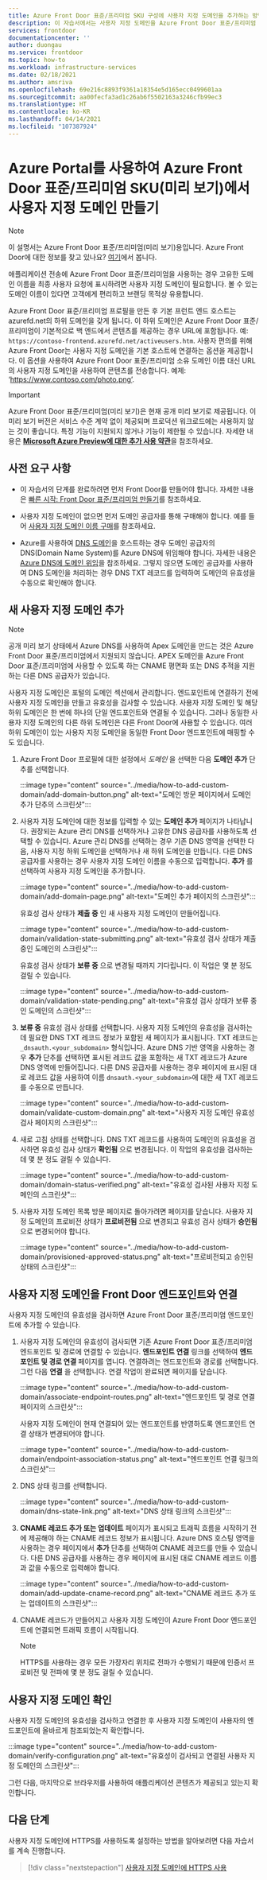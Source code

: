 ```yaml
---
title: Azure Front Door 표준/프리미엄 SKU 구성에 사용자 지정 도메인을 추가하는 방법
description: 이 자습서에서는 사용자 지정 도메인을 Azure Front Door 표준/프리미엄 SKU에 등록하는 방법을 알아봅니다.
services: frontdoor
documentationcenter: ''
author: duongau
ms.service: frontdoor
ms.topic: how-to
ms.workload: infrastructure-services
ms.date: 02/18/2021
ms.author: amsriva
ms.openlocfilehash: 69e216c8893f9361a18354e5d165ecc0499601aa
ms.sourcegitcommit: aa00fecfa3ad1c26ab6f5502163a3246cfb99ec3
ms.translationtype: HT
ms.contentlocale: ko-KR
ms.lasthandoff: 04/14/2021
ms.locfileid: "107387924"
---
```

# <a name="create-a-custom-domain-on-azure-front-door-standardpremium-sku-preview-using-the-azure-portal"></a>Azure Portal를 사용하여 Azure Front Door 표준/프리미엄 SKU(미리 보기)에서 사용자 지정 도메인 만들기

> [!Note]
> 이 설명서는 Azure Front Door 표준/프리미엄(미리 보기)용입니다. Azure Front Door에 대한 정보를 찾고 있나요? [여기](../front-door-overview.md)에서 봅니다.

애플리케이션 전송에 Azure Front Door 표준/프리미엄을 사용하는 경우 고유한 도메인 이름을 최종 사용자 요청에 표시하려면 사용자 지정 도메인이 필요합니다. 볼 수 있는 도메인 이름이 있다면 고객에게 편리하고 브랜딩 목적상 유용합니다.

Azure Front Door 표준/프리미엄 프로필을 만든 후 기본 프런트 엔드 호스트는 azurefd.net의 하위 도메인을 갖게 됩니다. 이 하위 도메인은 Azure Front Door 표준/프리미엄이 기본적으로 백 엔드에서 콘텐츠를 제공하는 경우 URL에 포함됩니다. 예: `https://contoso-frontend.azurefd.net/activeusers.htm`. 사용자 편의를 위해 Azure Front Door는 사용자 지정 도메인을 기본 호스트에 연결하는 옵션을 제공합니다. 이 옵션을 사용하여 Azure Front Door 표준/프리미엄 소유 도메인 이름 대신 URL의 사용자 지정 도메인을 사용하여 콘텐츠를 전송합니다. 예제: ‘https://www.contoso.com/photo.png’.

> [!IMPORTANT]
> Azure Front Door 표준/프리미엄(미리 보기)은 현재 공개 미리 보기로 제공됩니다.
> 이 미리 보기 버전은 서비스 수준 계약 없이 제공되며 프로덕션 워크로드에는 사용하지 않는 것이 좋습니다. 특정 기능이 지원되지 않거나 기능이 제한될 수 있습니다.
> 자세한 내용은 [**Microsoft Azure Preview에 대한 추가 사용 약관**](https://azure.microsoft.com/support/legal/preview-supplemental-terms/)을 참조하세요.

## <a name="prerequisites"></a>사전 요구 사항
* 이 자습서의 단계를 완료하려면 먼저 Front Door를 만들어야 합니다. 자세한 내용은 [빠른 시작: Front Door 표준/프리미엄 만들기](create-front-door-portal.md)를 참조하세요.

* 사용자 지정 도메인이 없으면 먼저 도메인 공급자를 통해 구매해야 합니다. 예를 들어 [사용자 지정 도메인 이름 구매](../../app-service/manage-custom-dns-buy-domain.md)를 참조하세요.

* Azure를 사용하여 [DNS 도메인](../../dns/dns-overview.md)을 호스트하는 경우 도메인 공급자의 DNS(Domain Name System)를 Azure DNS에 위임해야 합니다. 자세한 내용은 [Azure DNS에 도메인 위임](../../dns/dns-delegate-domain-azure-dns.md)을 참조하세요. 그렇지 않으면 도메인 공급자를 사용하여 DNS 도메인을 처리하는 경우 DNS TXT 레코드를 입력하여 도메인의 유효성을 수동으로 확인해야 합니다.

## <a name="add-a-new-custom-domain"></a>새 사용자 지정 도메인 추가

> [!NOTE]
> 공개 미리 보기 상태에서 Azure DNS를 사용하여 Apex 도메인을 만드는 것은 Azure Front Door 표준/프리미엄에서 지원되지 않습니다. APEX 도메인을 Azure Front Door 표준/프리미엄에 사용할 수 있도록 하는 CNAME 평면화 또는 DNS 추적을 지원하는 다른 DNS 공급자가 있습니다.

사용자 지정 도메인은 포털의 도메인 섹션에서 관리합니다. 엔드포인트에 연결하기 전에 사용자 지정 도메인을 만들고 유효성을 검사할 수 있습니다. 사용자 지정 도메인 및 해당 하위 도메인은 한 번에 하나의 단일 엔드포인트와 연결될 수 있습니다. 그러나 동일한 사용자 지정 도메인의 다른 하위 도메인은 다른 Front Door에 사용할 수 있습니다. 여러 하위 도메인이 있는 사용자 지정 도메인을 동일한 Front Door 엔드포인트에 매핑할 수도 있습니다.

1. Azure Front Door 프로필에 대한 설정에서 *도메인* 을 선택한 다음 **도메인 추가** 단추를 선택합니다.

    :::image type="content" source="../media/how-to-add-custom-domain/add-domain-button.png" alt-text="도메인 방문 페이지에서 도메인 추가 단추의 스크린샷":::

1. 사용자 지정 도메인에 대한 정보를 입력할 수 있는 **도메인 추가** 페이지가 나타납니다. 권장되는 Azure 관리 DNS를 선택하거나 고유한 DNS 공급자를 사용하도록 선택할 수 있습니다. Azure 관리 DNS를 선택하는 경우 기존 DNS 영역을 선택한 다음, 사용자 지정 하위 도메인을 선택하거나 새 하위 도메인을 만듭니다. 다른 DNS 공급자를 사용하는 경우 사용자 지정 도메인 이름을 수동으로 입력합니다. **추가** 를 선택하여 사용자 지정 도메인을 추가합니다.

    :::image type="content" source="../media/how-to-add-custom-domain/add-domain-page.png" alt-text="도메인 추가 페이지의 스크린샷":::

    유효성 검사 상태가 **제출 중** 인 새 사용자 지정 도메인이 만들어집니다.

    :::image type="content" source="../media/how-to-add-custom-domain/validation-state-submitting.png" alt-text="유효성 검사 상태가 제출 중인 도메인의 스크린샷":::

    유효성 검사 상태가 **보류 중** 으로 변경될 때까지 기다립니다. 이 작업은 몇 분 정도 걸릴 수 있습니다.

    :::image type="content" source="../media/how-to-add-custom-domain/validation-state-pending.png" alt-text="유효성 검사 상태가 보류 중인 도메인의 스크린샷":::

1. **보류 중** 유효성 검사 상태를 선택합니다. 사용자 지정 도메인의 유효성을 검사하는 데 필요한 DNS TXT 레코드 정보가 포함된 새 페이지가 표시됩니다. TXT 레코드는 `_dnsauth.<your_subdomain>` 형식입니다. Azure DNS 기반 영역을 사용하는 경우 **추가** 단추를 선택하면 표시된 레코드 값을 포함하는 새 TXT 레코드가 Azure DNS 영역에 만들어집니다. 다른 DNS 공급자를 사용하는 경우 페이지에 표시된 대로 레코드 값을 사용하여 이름 `dnsauth.<your_subdomain>`에 대한 새 TXT 레코드를 수동으로 만듭니다.

    :::image type="content" source="../media/how-to-add-custom-domain/validate-custom-domain.png" alt-text="사용자 지정 도메인 유효성 검사 페이지의 스크린샷":::

1. 새로 고침 상태를 선택합니다. DNS TXT 레코드를 사용하여 도메인의 유효성을 검사하면 유효성 검사 상태가 **확인됨** 으로 변경됩니다. 이 작업의 유효성을 검사하는 데 몇 분 정도 걸릴 수 있습니다.

    :::image type="content" source="../media/how-to-add-custom-domain/domain-status-verified.png" alt-text="유효성 검사된 사용자 지정 도메인의 스크린샷":::

1. 사용자 지정 도메인 목록 방문 페이지로 돌아가려면 페이지를 닫습니다. 사용자 지정 도메인의 프로비전 상태가 **프로비전됨** 으로 변경되고 유효성 검사 상태가 **승인됨** 으로 변경되어야 합니다.

    :::image type="content" source="../media/how-to-add-custom-domain/provisioned-approved-status.png" alt-text="프로비전되고 승인된 상태의 스크린샷":::

## <a name="associate-the-custom-domain-with-your-front-door-endpoint"></a>사용자 지정 도메인을 Front Door 엔드포인트와 연결

사용자 지정 도메인의 유효성을 검사하면 Azure Front Door 표준/프리미엄 엔드포인트에 추가할 수 있습니다.

1. 사용자 지정 도메인의 유효성이 검사되면 기존 Azure Front Door 표준/프리미엄 엔드포인트 및 경로에 연결할 수 있습니다. **엔드포인트 연결** 링크를 선택하여 **엔드포인트 및 경로 연결** 페이지를 엽니다. 연결하려는 엔드포인트와 경로를 선택합니다. 그런 다음 **연결** 을 선택합니다. 연결 작업이 완료되면 페이지를 닫습니다.

    :::image type="content" source="../media/how-to-add-custom-domain/associate-endpoint-routes.png" alt-text="엔드포인트 및 경로 연결 페이지의 스크린샷":::

    사용자 지정 도메인이 현재 연결되어 있는 엔드포인트를 반영하도록 엔드포인트 연결 상태가 변경되어야 합니다. 

    :::image type="content" source="../media/how-to-add-custom-domain/endpoint-association-status.png" alt-text="엔드포인트 연결 링크의 스크린샷":::

1. DNS 상태 링크를 선택합니다.

    :::image type="content" source="../media/how-to-add-custom-domain/dns-state-link.png" alt-text="DNS 상태 링크의 스크린샷":::

1. **CNAME 레코드 추가 또는 업데이트** 페이지가 표시되고 트래픽 흐름을 시작하기 전에 제공해야 하는 CNAME 레코드 정보가 표시됩니다. Azure DNS 호스팅 영역을 사용하는 경우 페이지에서 **추가** 단추를 선택하여 CNAME 레코드를 만들 수 있습니다. 다른 DNS 공급자를 사용하는 경우 페이지에 표시된 대로 CNAME 레코드 이름과 값을 수동으로 입력해야 합니다.

    :::image type="content" source="../media/how-to-add-custom-domain/add-update-cname-record.png" alt-text="CNAME 레코드 추가 또는 업데이트의 스크린샷":::

1. CNAME 레코드가 만들어지고 사용자 지정 도메인이 Azure Front Door 엔드포인트에 연결되면 트래픽 흐름이 시작됩니다.

    > [!NOTE]
    > HTTPS를 사용하는 경우 모든 가장자리 위치로 전파가 수행되기 때문에 인증서 프로비전 및 전파에 몇 분 정도 걸릴 수 있습니다. 

## <a name="verify-the-custom-domain"></a>사용자 지정 도메인 확인

사용자 지정 도메인의 유효성을 검사하고 연결한 후 사용자 지정 도메인이 사용자의 엔드포인트에 올바르게 참조되었는지 확인합니다.

:::image type="content" source="../media/how-to-add-custom-domain/verify-configuration.png" alt-text="유효성이 검사되고 연결된 사용자 지정 도메인의 스크린샷":::

그런 다음, 마지막으로 브라우저를 사용하여 애플리케이션 콘텐츠가 제공되고 있는지 확인합니다.

## <a name="next-steps"></a>다음 단계

사용자 지정 도메인에 HTTPS를 사용하도록 설정하는 방법을 알아보려면 다음 자습서를 계속 진행합니다.

> [!div class="nextstepaction"]
> [사용자 지정 도메인에 HTTPS 사용]()
